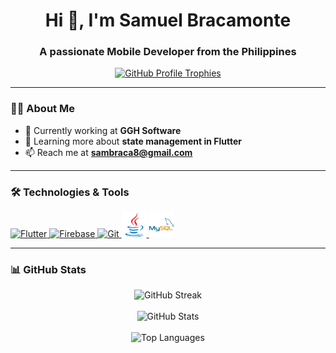 <h1 align="center">Hi 👋, I'm Samuel Bracamonte</h1>
<h3 align="center">A passionate Mobile Developer from the Philippines</h3>

<p align="center">
  <a href="https://github.com/ryo-ma/github-profile-trophy">
    <img src="https://github-profile-trophy.vercel.app/?username=sam021624&theme=onedark" alt="GitHub Profile Trophies" />
  </a>
</p>

---

### 👨‍💻 About Me

- 🔭 Currently working at **GGH Software**
- 🌱 Learning more about **state management in Flutter**
- 📫 Reach me at **sambraca8@gmail.com**

---

### 🛠️ Technologies & Tools

<p align="left">
  <a href="https://flutter.dev" target="_blank" rel="noreferrer">
    <img src="https://www.vectorlogo.zone/logos/flutterio/flutterio-icon.svg" alt="Flutter" width="40" height="40" />
  </a>
  <a href="https://firebase.google.com/" target="_blank" rel="noreferrer">
    <img src="https://www.vectorlogo.zone/logos/firebase/firebase-icon.svg" alt="Firebase" width="40" height="40" />
  </a>
  <a href="https://git-scm.com/" target="_blank" rel="noreferrer">
    <img src="https://www.vectorlogo.zone/logos/git-scm/git-scm-icon.svg" alt="Git" width="40" height="40" />
  </a>
  <a href="https://www.java.com" target="_blank" rel="noreferrer">
    <img src="https://raw.githubusercontent.com/devicons/devicon/master/icons/java/java-original.svg" alt="Java" width="40" height="40" />
  </a>
  <a href="https://www.mysql.com/" target="_blank" rel="noreferrer">
    <img src="https://raw.githubusercontent.com/devicons/devicon/master/icons/mysql/mysql-original-wordmark.svg" alt="MySQL" width="40" height="40" />
  </a>
</p>

---

### 📊 GitHub Stats

<div align="center">
  <img src="https://github-readme-streak-stats.herokuapp.com/?user=sam021624&theme=onedark" alt="GitHub Streak" />
</div>

<br/>

<div align="center">
  <img src="https://github-readme-stats-theta-flax-88.vercel.app/api?username=sam021624&show_icons=true&count_private=true&theme=onedark&include_all_commits=true&locale=en" alt="GitHub Stats" />
</div>

<br/>

<div align="center">
  <img src="https://github-readme-stats-theta-flax-88.vercel.app/api/top-langs/?username=sam021624&layout=compact&theme=onedark" alt="Top Languages" />
</div>





